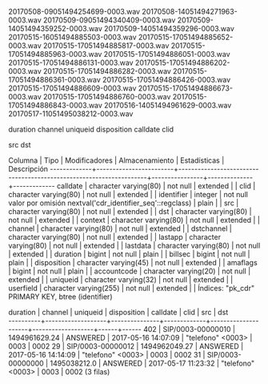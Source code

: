 20170508-09051494254699-0003.wav
20170508-14051494271963-0003.wav
20170509-09051494340409-0003.wav
20170509-14051494359252-0003.wav
20170509-14051494359296-0003.wav
20170515-16051494885503-0003.wav
20170515-17051494885652-0003.wav
20170515-17051494885817-0003.wav
20170515-17051494885963-0003.wav
20170515-17051494886051-0003.wav
20170515-17051494886131-0003.wav
20170515-17051494886202-0003.wav
20170515-17051494886282-0003.wav
20170515-17051494886361-0003.wav
20170515-17051494886426-0003.wav
20170515-17051494886609-0003.wav
20170515-17051494886673-0003.wav
20170515-17051494886760-0003.wav
20170515-17051494886843-0003.wav
20170516-14051494961629-0003.wav
20170517-11051495038212-0003.wav



duration
channel
uniqueid
disposition
calldate
clid

src
dst



  Columna   |          Tipo          |                           Modificadores                            | Almacenamiento | Estadísticas | Descripción 
-------------+------------------------+--------------------------------------------------------------------+----------------+--------------+-------------
 calldate    | character varying(80)  | not null                                                           | extended       |              | 
 clid        | character varying(80)  | not null                                                           | extended       |              | 
 identifier  | integer                | not null valor por omisión nextval('cdr_identifier_seq'::regclass) | plain          |              | 
 src         | character varying(80)  | not null                                                           | extended       |              | 
 dst         | character varying(80)  | not null                                                           | extended       |              | 
 context     | character varying(80)  | not null                                                           | extended       |              | 
 channel     | character varying(80)  | not null                                                           | extended       |              | 
 dstchannel  | character varying(80)  | not null                                                           | extended       |              | 
 lastapp     | character varying(80)  | not null                                                           | extended       |              | 
 lastdata    | character varying(80)  | not null                                                           | extended       |              | 
 duration    | bigint                 | not null                                                           | plain          |              | 
 billsec     | bigint                 | not null                                                           | plain          |              | 
 disposition | character varying(45)  | not null                                                           | extended       |              | 
 amaflags    | bigint                 | not null                                                           | plain          |              | 
 accountcode | character varying(20)  | not null                                                           | extended       |              | 
 uniqueid    | character varying(32)  | not null                                                           | extended       |              | 
 userfield   | character varying(255) | not null                                                           | extended       |              | 
Índices:
    "pk_cdr" PRIMARY KEY, btree (identifier)




 duration |      channel      |   uniqueid    | disposition |      calldate       |       clid        | src  | dst  
----------+-------------------+---------------+-------------+---------------------+-------------------+------+------
      402 | SIP/0003-00000010 | 1494961629.24 | ANSWERED    | 2017-05-16 14:07:09 | "telefono" <0003> | 0003 | 0002
       29 | SIP/0003-00000012 | 1494962049.27 | ANSWERED    | 2017-05-16 14:14:09 | "telefono" <0003> | 0003 | 0002
       31 | SIP/0003-00000000 | 1495038212.0  | ANSWERED    | 2017-05-17 11:23:32 | "telefono" <0003> | 0003 | 0002
(3 filas)



